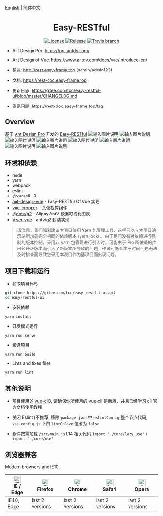 [English](./README.md) | 简体中文

<h1 align="center">Easy-RESTful</h1>

<div align="center">

[![License](https://img.shields.io/npm/l/package.json.svg?style=flat)](https://github.com/vueComponent/ant-design-vue-pro/blob/master/LICENSE)
[![Release](https://img.shields.io/github/release/vueComponent/ant-design-vue-pro.svg?style=flat)](https://github.com/vueComponent/ant-design-vue-pro/releases/latest)
[![Travis branch](https://travis-ci.org/vueComponent/ant-design-vue-pro.svg?branch=master)](https://travis-ci.org/vueComponent/ant-design-vue-pro)

</div>

- Ant Design Pro: https://pro.antdv.com/
- Ant Design of Vue: https://www.antdv.com/docs/vue/introduce-cn/
  
- 预览: http://rest.easy-frame.top (admin/admin123)
- 文档: https://rest-doc.easy-frame.top
- 更新日志: https://gitee.com/tcc/easy-restful-ui/blob/master/CHANGELOG.md
- 常见问题: https://rest-doc.easy-frame.top/faq


Overview
----

基于 [Ant Design Pro](https://pro.antdv.com/) 开发的 [Easy-RESTful](https://gitee.com/tcc/easy-restful-ui)
![输入图片说明](https://images.gitee.com/uploads/images/2021/0104/235923_f2bc9713_74191.png "huaban (2).png")
![输入图片说明](https://images.gitee.com/uploads/images/2021/0104/235932_23e99e0f_74191.png "huaban (3).png")
![输入图片说明](https://images.gitee.com/uploads/images/2021/0104/235941_baf33ff4_74191.png "huaban (5).png")
![输入图片说明](https://images.gitee.com/uploads/images/2021/0104/235950_b078c99e_74191.png "huaban (6).png")
![输入图片说明](https://images.gitee.com/uploads/images/2021/0104/235959_31c1787c_74191.png "huaban (7).png")
![输入图片说明](https://images.gitee.com/uploads/images/2021/0105/000006_8ec910ef_74191.png "huaban (8).png")
![输入图片说明](https://images.gitee.com/uploads/images/2021/0105/000014_d2c8f07c_74191.png "huaban (4).png")
![输入图片说明](https://images.gitee.com/uploads/images/2021/0105/000020_b7c97590_74191.png "huaban (9).png")

环境和依赖
----

- node
- yarn
- webpack
- eslint
- @vue/cli ~3
- [ant-design-vue](https://github.com/vueComponent/ant-design-vue) - Easy-RESTful Of Vue 实现
- [vue-cropper](https://github.com/xyxiao001/vue-cropper) - 头像裁剪组件
- [@antv/g2](https://antv.alipay.com/zh-cn/index.html) - Alipay AntV 数据可视化图表
- [Viser-vue](https://viserjs.github.io/docs.html#/viser/guide/installation)  - antv/g2 封装实现

> 请注意，我们强烈建议本项目使用 [Yarn](https://yarnpkg.com/) 包管理工具，这样可以与本项目演示站所加载完全相同的依赖版本 (yarn.lock) 。由于我们没有对依赖进行强制的版本控制，采用非 yarn 包管理进行引入时，可能由于 Pro 所依赖的库已经升级版本而引入了新版本所导致的问题。作者可能会由于时间问题无法及时排查而导致您采用本项目作为基项目而出现问题。



项目下载和运行
----

- 拉取项目代码
```bash
git clone https://gitee.com/tcc/easy-restful-ui.git
cd easy-restful-ui
```

- 安装依赖
```
yarn install
```

- 开发模式运行
```
yarn run serve
```

- 编译项目
```
yarn run build
```

- Lints and fixes files
```
yarn run lint
```



其他说明
----

- 项目使用的 [vue-cli3](https://cli.vuejs.org/guide/), 请确保你所使用的 vue-cli 是新版，并且已经学习 cli 官方文档使用教程

- 关闭 Eslint (不推荐) 移除 `package.json` 中 `eslintConfig` 整个节点代码, `vue.config.js` 下的 `lintOnSave` 值改为 `false`

- 组件按需加载 `/src/main.js` L14 相关代码 `import './core/lazy_use'` / `import './core/use'`

## 浏览器兼容

Modern browsers and IE10.

| [<img src="https://raw.githubusercontent.com/alrra/browser-logos/master/src/edge/edge_48x48.png" alt="IE / Edge" width="24px" height="24px" />](http://godban.github.io/browsers-support-badges/)</br>IE / Edge | [<img src="https://raw.githubusercontent.com/alrra/browser-logos/master/src/firefox/firefox_48x48.png" alt="Firefox" width="24px" height="24px" />](http://godban.github.io/browsers-support-badges/)</br>Firefox | [<img src="https://raw.githubusercontent.com/alrra/browser-logos/master/src/chrome/chrome_48x48.png" alt="Chrome" width="24px" height="24px" />](http://godban.github.io/browsers-support-badges/)</br>Chrome | [<img src="https://raw.githubusercontent.com/alrra/browser-logos/master/src/safari/safari_48x48.png" alt="Safari" width="24px" height="24px" />](http://godban.github.io/browsers-support-badges/)</br>Safari | [<img src="https://raw.githubusercontent.com/alrra/browser-logos/master/src/opera/opera_48x48.png" alt="Opera" width="24px" height="24px" />](http://godban.github.io/browsers-support-badges/)</br>Opera |
| --- | --- | --- | --- | --- |
| IE10, Edge | last 2 versions | last 2 versions | last 2 versions | last 2 versions |